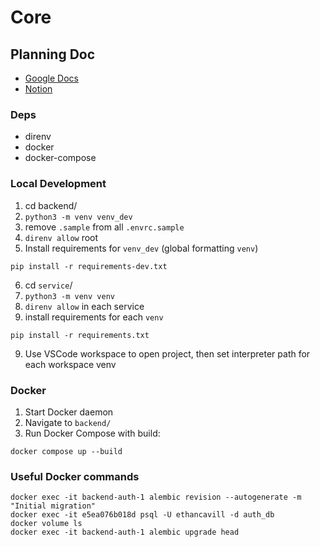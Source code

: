 # Core

## Planning Doc
- [Google Docs](https://docs.google.com/document/d/1nWxq26N9xc58UbZNNJ4-m58uU7EoFh0y7El0LYVcf4U/edit?usp=sharing)
- [Notion](https://www.notion.so/Main-Microservice-Project-fb97d85962ef45c2bce9fa9714499ec2?pvs=4)

### Deps
- direnv
- docker
- docker-compose

### Local Development
1. cd backend/
2. `python3 -m venv venv_dev`
3. remove `.sample` from all `.envrc.sample`
4. `direnv allow` root
5. Install requirements for `venv_dev` (global formatting `venv`)
```
pip install -r requirements-dev.txt
```

6. cd `service`/
7. `python3 -m venv venv`
8. `direnv allow` in each service
9. install requirements for each `venv`
```
pip install -r requirements.txt
```

9. Use VSCode workspace to open project, then set interpreter path for each workspace venv


### Docker
1. Start Docker daemon
2. Navigate to `backend/`
3. Run Docker Compose with build:
```
docker compose up --build
```


### Useful Docker commands
```
docker exec -it backend-auth-1 alembic revision --autogenerate -m "Initial migration"
docker exec -it e5ea076b018d psql -U ethancavill -d auth_db
docker volume ls
docker exec -it backend-auth-1 alembic upgrade head
```
